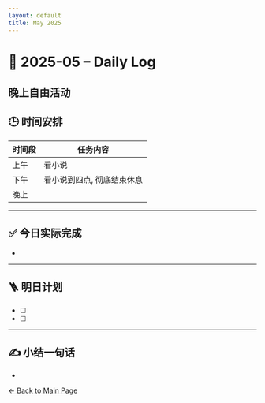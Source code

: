 ```yaml
---
layout: default
title: May 2025
---
```


# 📅 2025-05 – Daily Log


晚上自由活动
---
## 🕒 时间安排

| 时间段 | 任务内容 |
|--------|----------| 
| 上午 | 看小说 |
| 下午 | 看小说到四点, 彻底结束休息  | 
| 晚上 |  |



---

## ✅ 今日实际完成

- 
---


## 🪜 明日计划
- [ ] 
- [ ] 



---

## ✍️ 小结一句话
- 


[← Back to Main Page](/index.md)
 
